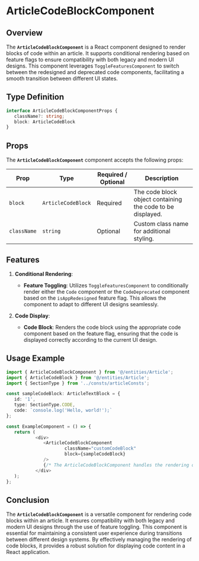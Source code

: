 # ArticleCodeBlockComponent

## Overview
The **`ArticleCodeBlockComponent`** is a React component designed to render blocks of code within an article. It supports conditional rendering based on feature flags to ensure compatibility with both legacy and modern UI designs. This component leverages `ToggleFeaturesComponent` to switch between the redesigned and deprecated code components, facilitating a smooth transition between different UI states.

## Type Definition 
```typescript
interface ArticleCodeBlockComponentProps {
   className?: string;
   block: ArticleCodeBlock
}
```

## Props
The **`ArticleCodeBlockComponent`** component accepts the following props:

| Prop       | Type      | Required / Optional | Description                                                                   |
|------------|-----------|----------------------|-------------------------------------------------------------------------------|
| `block` | `ArticleCodeBlock` | Required            | The code block object containing the code to be displayed. |
| `className` | `string`  | Optional             | Custom class name for additional styling.                                     |

## Features
1. **Conditional Rendering**:
   - **Feature Toggling**: Utilizes `ToggleFeaturesComponent` to conditionally render either the `Code` component or the `CodeDeprecated` component based on the `isAppRedesigned` feature flag.  This allows the component to adapt to different UI designs seamlessly.

2. **Code Display**:
   - **Code Block**: Renders the code block using the appropriate code component based on the feature flag, ensuring that the code is displayed correctly according to the current UI design.

## Usage Example
```typescript jsx
import { ArticleCodeBlockComponent } from '@/entities/Article';
import { ArticleCodeBlock } from '@/entities/Article';
import { SectionType } from '../consts/articleConsts';

const sampleCodeBlock: ArticleTextBlock = {
   id: '1',
   type: SectionType.CODE,
   code: `console.log('Hello, world!');`
};

const ExampleComponent = () => {
   return (
           <div>
              <ArticleCodeBlockComponent
                      className="customCodeBlock"
                      block={sampleCodeBlock}
              />
              {/* The ArticleCodeBlockComponent handles the rendering of code blocks with conditional UI states */}
           </div>
   );
};
```

## Conclusion
The **`ArticleCodeBlockComponent`** is a versatile component for rendering code blocks within an article. It ensures compatibility with both legacy and modern UI designs through the use of feature toggling. This component is essential for maintaining a consistent user experience during transitions between different design systems. 
By effectively managing the rendering of code blocks, it provides a robust solution for displaying code content in a React application.
